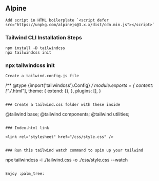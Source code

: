 ## Alpine
```
Add script in HTML boilerplate `<script defer src="https://unpkg.com/alpinejs@3.x.x/dist/cdn.min.js"></script>`
```

### Tailwind CLI Installation Steps
```
npm install -D tailwindcss
npx tailwindcss init
```

### npx tailwindcss init
```
Create a tailwind.config.js file 
```

/** @type {import('tailwindcss').Config} */
module.exports = {
  content: ["./*.html"],
  theme: {
    extend: {},
  },
  plugins: [],
}
```

### Create a tailwind.css folder with these inside
```
@tailwind base;
@tailwind components;
@tailwind utilities;
```

### Index.html link
```
`<link rel="stylesheet" href="/css/style.css" />`
 ```

### Run this tailwind watch command to spin up your tailwind
```
npx tailwindcss -i ./tailwind.css -o ./css/style.css --watch
```

Enjoy :palm_tree:
